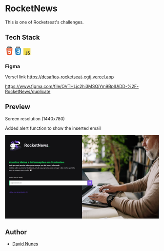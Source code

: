 # RocketNews

This is one of Rocketseat's challenges.

## Tech Stack

<img alt="HTML5" width="28px" src="https://raw.githubusercontent.com/github/explore/80688e429a7d4ef2fca1e82350fe8e3517d3494d/topics/html/html.png" /><img alt="CSS3" width="28px" src="https://raw.githubusercontent.com/github/explore/80688e429a7d4ef2fca1e82350fe8e3517d3494d/topics/css/css.png" />
<img alt="JavaScript" width="23px" src="https://raw.githubusercontent.com/github/explore/80688e429a7d4ef2fca1e82350fe8e3517d3494d/topics/javascript/javascript.png" />

### Figma

Versel link https://desafios-rocketseat-cgtj.vercel.app

https://www.figma.com/file/OVTHLjc2hi3MSQiYm9BplU/DD-%2F-RocketNews/duplicate

## Preview

Screen resolution (1440x780)

Added alert function to show the inserted email

![screenshot](readme-img/preview.jpeg)

## Author

- [David Nunes](https://www.github.com/Dnuns)

